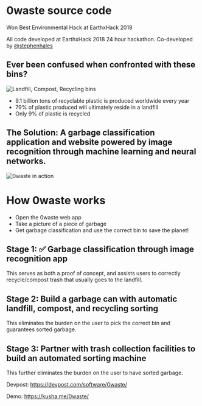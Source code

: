 # 0waste source code

Won Best Environmental Hack at EarthxHack 2018 

All code developed at EarthxHack 2018 24 hour hackathon. Co-developed by [@stephenhales](https://github.com/stephenhales)

## Ever been confused when confronted with these bins?
![Landfill, Compost, Recycling bins](https://i.imgur.com/tq6NurE.jpg)
- 9.1 billion tons of recyclable plastic is produced worldwide every year
- 79% of plastic produced will ultimately reside in a landfill
- Only 9% of plastic is recycled

## The Solution: A garbage classification application and website powered by image recognition through machine learning and neural networks.

![0waste in action](https://media.giphy.com/media/lp8I8U5XqJ6n9mLSwi/giphy.gif)

# How 0waste works
- Open the 0waste web app
- Take a picture of a piece of garbage
- Get garbage classification and use the correct bin to save the planet!

## Stage 1: ✅ Garbage classification through image recognition app 
This serves as both a proof of concept, and assists users to correctly recycle/compost trash that usually goes to the landfill.

## Stage 2: Build a garbage can with automatic landfill, compost, and recycling sorting 
This eliminates the burden on the user to pick the correct bin and guarantees sorted garbage.   

## Stage 3: Partner with trash collection facilities to build an automated sorting machine
This further eliminates the burden on the user to have sorted garbage.

Devpost: https://devpost.com/software/0waste/

Demo: https://kusha.me/0waste/
